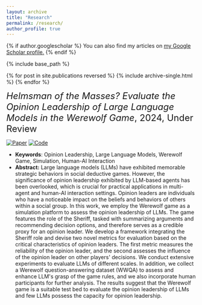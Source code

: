 ```yaml
---
layout: archive
title: "Research"
permalink: /research/
author_profile: true
---
```


{% if author.googlescholar %}
  You can also find my articles on <u><a href="{{author.googlescholar}}">my Google Scholar profile</a>.</u>
{% endif %}

{% include base_path %}

{% for post in site.publications reversed %}
  {% include archive-single.html %}
{% endfor %}




<!-- <font size = 5> <i> Explainable Few-shot Talent Recommendation</i>, 2023, Under Review </font>

- **Keywords:** Talent Recommendation, Few-shot Recommendation, Explainable Machine Learning, Cold-start Problem
- **Abstract:** Many companies encounter human resource challenges, with high recruitment costs and long hiring cycles being particularly prominent. Numerous studies propose models to expedite the matching of talent with jobs. However, they all overlook the cold-start problem caused by the scarcity of data in the warm-up stage of a new job position. Meanwhile, the interpretability of recommendation is also very important and rarely studied in talent recommendation. Therefore, we focus on solving the cold-start problem in the early stage of recruitment and propose an explainable few-shot talent recommendation model, named EFTR. Specifically, EFTR has a neural topic learning module to map job descriptions and resumes into a shared latent topic space, enabling the recommendation's interpretability. A few-shot learning module is designed to learn jobs' comprehensive representations based on limited information. Experimental results on two real-world datasets demonstrate the superiority of our proposed EFTR over state-of-the-art methods. 


<font size = 5> <i>TJ-MTNet: A Multi-Task Learning Network for Job Mobility Prediction via Geographic Trajectories</i>, 2021, Work in Progress </font>
- **Keywords:** Job Mobility Prediction, Trajectory, Spatial-temporal, Multi-task Learning
- **Abstract:**  Job mobility is one of the most significant problems in enterprise and talent management. Traditionally, survey methods are widely adopted to analyze the key factors of job mobility, but the survey data cannot timely provide reliable information. Thanks to the development of smart de- vices with location services, it is convenient to collect people’s trajectories automatically and continuously. Furthermore, people’s trajectories may bear many indications about job mobility. To this end, we design a trajectory-based multi-task learn- ing network for job mobility prediction, namely TJ-MTNet. Specifically, TJ-MTNet includes: (1) a *multi-level spatial-temporal encoder* to capture the spatial-temporal patterns of trajectories; (2) a *graph-based activity encoder* to capture the semantic information hidden in trajectories, which per- forms graph convolutional neural networks on a constructed activity graph and (3) *task-specified gates and decoders* to filter out useful latent transition patterns with supervisions by the downstream tasks (i.e., job mobility prediction and an auxiliary task). The results on real-world mobility datasets show the superiority of TJ-MTNet against extensive baselines. -->


<font size = 5> <i> Helmsman of the Masses? Evaluate the Opinion Leadership of Large Language Models in the Werewolf Game</i>, 2024, Under Review </font>

[![Paper](https://img.shields.io/badge/Paper-Arvix%20Link-green)](https://arxiv.org/abs/2404.01602) [![Code](https://img.shields.io/badge/Code-Github%20Link-orange)](https://github.com/doslim/Evaluate-the-Opinion-Leadership-of-LLMs) 

- **Keywords**: Opinion Leadership, Large Language Models, Werewolf Game, Simulation, Human-AI Interaction
- **Abstract:** Large language models (LLMs) have exhibited memorable strategic behaviors in social deductive games. However, the significance of opinion leadership exhibited by LLM-based agents has been overlooked, which is crucial for practical applications in multi-agent and human-AI interaction settings. Opinion leaders are individuals who have a noticeable impact on the beliefs and behaviors of others within a social group. In this work, we employ the Werewolf game as a simulation platform to assess the opinion leadership of LLMs. The game features the role of the Sheriff, tasked with summarizing arguments and recommending decision options, and therefore serves as a credible proxy for an opinion leader. We develop a framework integrating the Sheriff role and devise two novel metrics for evaluation based on the critical characteristics of opinion leaders. The first metric measures the reliability of the opinion leader, and the second assesses the influence of the opinion leader on other players' decisions. We conduct extensive experiments to evaluate LLMs of different scales. In addition, we collect a Werewolf question-answering dataset (WWQA) to assess and enhance LLM's grasp of the game rules, and we also incorporate human participants for further analysis. The results suggest that the Werewolf game is a suitable test bed to evaluate the opinion leadership of LLMs and few LLMs possess the capacity for opinion leadership.